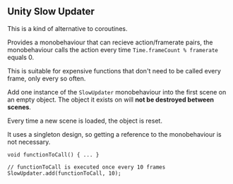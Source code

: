 ## Unity Slow Updater
This is a kind of alternative to coroutines.

Provides a monobehaviour that can recieve action/framerate pairs, the monobehaviour calls the action
every time `Time.frameCount % framerate` equals 0. 

This is suitable for expensive functions that don't need to be called every frame, only every so often.

Add one instance of the `SlowUpdater` monobehaviour into the first scene on an empty object. The object it
exists on will **not be destroyed between scenes**.

Every time a new scene is loaded, the object is reset.

It uses a singleton design, so getting a reference to the monobehaviour is not necessary.

```
void functionToCall() { ... }

// functionToCall is executed once every 10 frames
SlowUpdater.add(functionToCall, 10); 
```